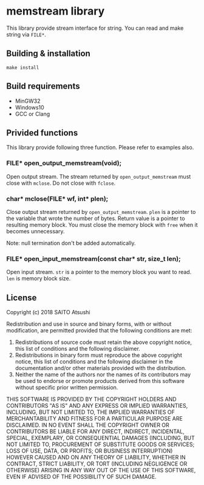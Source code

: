 # memstream library

This library provide stream interface for string.
You can read and make string via `FILE*`.

## Building & installation

```
make install
```

## Build requirements

* MinGW32
* Windows10
* GCC or Clang

## Privided functions

This library provide following three function.
Please refer to examples also.

### FILE* open_output_memstream(void);

Open output stream.
The stream returned by `open_output_memstream`  must close with `mclose`.
Do not close with `fclose`.

### char* mclose(FILE* wf, int* plen);

Close output stream returned by `open_output_memstream`.
`plen` is a pointer to the variable that wrote the number of bytes.
Return value is a pointer to resulting memory block.
You must close the memory block with `free` when it becomes unnecessary.

Note: null termination don't be added automatically.

### FILE* open_input_memstream(const char* str, size_t len);

Open input stream.
`str` is a pointer to the memory block you want to read.
`len` is memory block size.

## License

Copyright (c) 2018 SAITO Atsushi

Redistribution and use in source and binary forms, with or without modification, are permitted provided that the following conditions are met:

1. Redistributions of source code must retain the above copyright notice, this list of conditions and the following disclaimer.
2. Redistributions in binary form must reproduce the above copyright notice, this list of conditions and the following disclaimer in the documentation and/or other materials provided with the distribution.
3. Neither the name of the authors nor the names of its contributors may be used to endorse or promote products derived from this software without specific prior written permission.

THIS SOFTWARE IS PROVIDED BY THE COPYRIGHT HOLDERS AND CONTRIBUTORS "AS IS" AND ANY EXPRESS OR IMPLIED WARRANTIES, INCLUDING, BUT NOT LIMITED TO, THE IMPLIED WARRANTIES OF MERCHANTABILITY AND FITNESS FOR A PARTICULAR PURPOSE ARE DISCLAIMED.
IN NO EVENT SHALL THE COPYRIGHT OWNER OR CONTRIBUTORS BE LIABLE FOR ANY DIRECT, INDIRECT, INCIDENTAL, SPECIAL, EXEMPLARY, OR CONSEQUENTIAL DAMAGES (INCLUDING, BUT NOT LIMITED TO, PROCUREMENT OF SUBSTITUTE GOODS OR SERVICES; LOSS OF USE, DATA, OR PROFITS; OR BUSINESS INTERRUPTION) HOWEVER CAUSED AND ON ANY THEORY OF LIABILITY, WHETHER IN CONTRACT, STRICT LIABILITY, OR TORT (INCLUDING NEGLIGENCE OR OTHERWISE) ARISING IN ANY WAY OUT OF THE USE OF THIS SOFTWARE, EVEN IF ADVISED OF THE POSSIBILITY OF SUCH DAMAGE.
